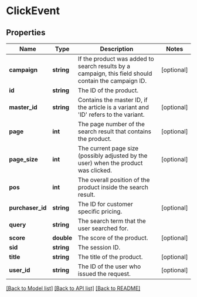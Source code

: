# ClickEvent

## Properties
Name | Type | Description | Notes
------------ | ------------- | ------------- | -------------
**campaign** | **string** | If the product was added to search results by a campaign, this field should contain the campaign ID. | [optional] 
**id** | **string** | The ID of the product. | 
**master_id** | **string** | Contains the master ID, if the article is a variant and &#x27;ID&#x27; refers to the variant. | [optional] 
**page** | **int** | The page number of the search result that contains the product. | [optional] 
**page_size** | **int** | The current page size (possibly adjusted by the user) when the product was clicked. | [optional] 
**pos** | **int** | The overall position of the product inside the search result. | 
**purchaser_id** | **string** | The ID for customer specific pricing. | [optional] 
**query** | **string** | The search term that the user searched for. | 
**score** | **double** | The score of the product. | [optional] 
**sid** | **string** | The session ID. | 
**title** | **string** | The title of the product. | [optional] 
**user_id** | **string** | The ID of the user who issued the request. | [optional] 

[[Back to Model list]](../../README.md#documentation-for-models) [[Back to API list]](../../README.md#documentation-for-api-endpoints) [[Back to README]](../../README.md)

